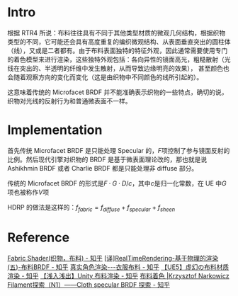 # Intro

根据 RTR4 所说：布料往往具有不同于其他类型材质的微观几何结构，根据织物类型的不同，它可能还会具有高度重复的编织微观结构、从表面垂直突出的圆柱体（线），又或是二者都有。由于布料表面独特的特征外观，因此通常需要使用专门的着色模型来进行渲染，这些独特外观包括：各向异性的镜面高光，粗糙散射（光线在突出的、半透明的纤维中发生散射，从而导致边缘明亮的效果）， 甚至颜色也会随着观察方向的变化而变化（这是由织物中不同颜色的线所引起的）。

这意味着传统的 Microfacet BRDF 并不能准确表示织物的一些特点，确切的说，织物对光线的反射行为和普通微表面不一样。

# Implementation

首先传统 Microfacet BRDF 是只能处理 Specular 的，$F$项控制了参与镜面反射的比例。然后现代引擎对织物的 BRDF 是基于微表面理论改的，那也就是说 Ashikhmin BRDF 或者 Charlie BRDF 都是只能处理非 diffuse 部分。

传统的 Microfacet BRDF 的形式是$F·G·D/c$，其中$c$是归一化常数，在 UE 中$G$项也被称作$V$项

HDRP 的做法是这样的：$f_{fabric}=f_{diffuse}+f_{specular}+f_{sheen}$
# Reference

[Fabric Shader(织物，布料) - 知乎](https://zhuanlan.zhihu.com/p/595661286)
[[译]RealTimeRendering-基于物理的渲染(五)-布料BRDF - 知乎](https://zhuanlan.zhihu.com/p/351059112)
[真实角色渲染---衣服布料 - 知乎](https://zhuanlan.zhihu.com/p/63526854)
[【UE5】虚幻の布料材质渲染 - 知乎](https://zhuanlan.zhihu.com/p/641872297)
[【浅入浅出】Unity 布料渲染 - 知乎](https://zhuanlan.zhihu.com/p/178306591)
[布料着色 |Krzysztof Narkowicz](https://knarkowicz.wordpress.com/2018/01/04/cloth-shading/)
[Filament探索（N1）——Cloth specular BRDF 探索 - 知乎](https://zhuanlan.zhihu.com/p/554386277)